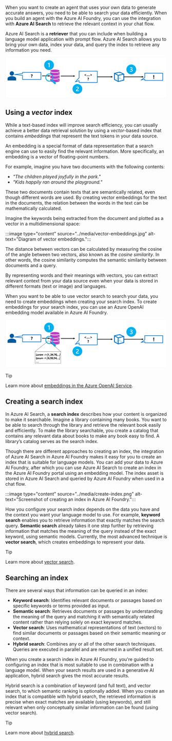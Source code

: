 When you want to create an agent that uses your own data to generate accurate answers, you need to be able to search your data efficiently. When you build an agent with the Azure AI Foundry, you can use the integration with **Azure AI Search** to retrieve the relevant context in your chat flow.

Azure AI Search is a **retriever** that you can include when building a language model application with prompt flow. Azure AI Search allows you to bring your own data, index your data, and query the index to retrieve any information you need.

![Diagram showing an index being queried to retrieve grounding data.](../media/index.png)

## Using a *vector* index

While a text-based index will improve search efficiency, you can usually achieve a better data retrieval solution by using a *vector*-based index that contains *embeddings* that represent the text tokens in your data source.

An embedding is a special format of data representation that a search engine can use to easily find the relevant information. More specifically, an embedding is a vector of floating-point numbers.

For example, imagine you have two documents with the following contents:

- *"The children played joyfully in the park."*
- *"Kids happily ran around the playground."*

These two documents contain texts that are semantically related, even though different words are used. By creating vector embeddings for the text in the documents, the relation between the words in the text can be mathematically calculated.

Imagine the keywords being extracted from the document and plotted as a vector in a multidimensional space:

:::image type="content" source="../media/vector-embeddings.jpg" alt-text="Diagram of vector embeddings.":::

The distance between vectors can be calculated by measuring the cosine of the angle between two vectors, also known as the *cosine similarity*. In other words, the cosine similarity computes the semantic similarity between documents and a query.

By representing words and their meanings with vectors, you can extract relevant context from your data source even when your data is stored in different formats (text or image) and languages.

When you want to be able to use vector search to search your data, you need to create embeddings when creating your search index. To create embeddings for your search index, you can use an Azure OpenAI embedding model available in Azure AI Foundry.

![Diagram showing a vector index that contains embeddings.](../media/vector-index.png)

> [!Tip]
> Learn more about [embeddings in the Azure OpenAI Service](/azure/ai-services/openai/concepts/understand-embeddings?azure-portal=true).

## Creating a search index

In Azure AI Search, a **search index** describes how your content is organized to make it searchable. Imagine a library containing many books. You want to be able to search through the library and retrieve the relevant book easily and efficiently. To make the library searchable, you create a catalog that contains any relevant data about books to make any book easy to find. A library’s catalog serves as the search index.

Though there are different approaches to creating an index, the integration of Azure AI Search in Azure AI Foundry makes it easy for you to create an index that is suitable for language models. You can add your data to Azure AI Foundry, after which you can use Azure AI Search to create an index in the Azure AI Foundry portal using an embedding model. The index asset is stored in Azure AI Search and queried by Azure AI Foundry when used in a chat flow.

:::image type="content" source="../media/create-index.png" alt-text="Screenshot of creating an index in Azure AI Foundry.":::

How you configure your search index depends on the data you have and the context you want your language model to use. For example, **keyword search** enables you to retrieve information that exactly matches the search query. **Semantic search** already takes it one step further by retrieving information that matches the meaning of the query instead of the exact keyword, using semantic models. Currently, the most advanced technique is **vector search**, which creates embeddings to represent your data.

> [!Tip]
> Learn more about [vector search](/azure/search/vector-search-overview?azure-portal=true).

## Searching an index

There are several ways that information can be queried in an index:

- **Keyword search**: Identifies relevant documents or passages based on specific keywords or terms provided as input.
- **Semantic search**: Retrieves documents or passages by understanding the meaning of the query and matching it with semantically related content rather than relying solely on exact keyword matches.
- **Vector search**: Uses mathematical representations of text (vectors) to find similar documents or passages based on their semantic meaning or context.
- **Hybrid search**: Combines any or all of the other search techniques. Queries are executed in parallel and are returned in a unified result set.

When you create a search index in Azure AI Foundry, you're guided to configuring an index that is most suitable to use in combination with a language model. When your search results are used in a generative AI application, hybrid search gives the most accurate results.

Hybrid search is a combination of keyword (and full text), and vector search, to which semantic ranking is optionally added. When you create an index that is compatible with hybrid search, the retrieved information is precise when exact matches are available (using keywords), and still relevant when only conceptually similar information can be found (using vector search).

> [!Tip]
> Learn more about [hybrid search](/azure/search/hybrid-search-overview?azure-portal=true).
